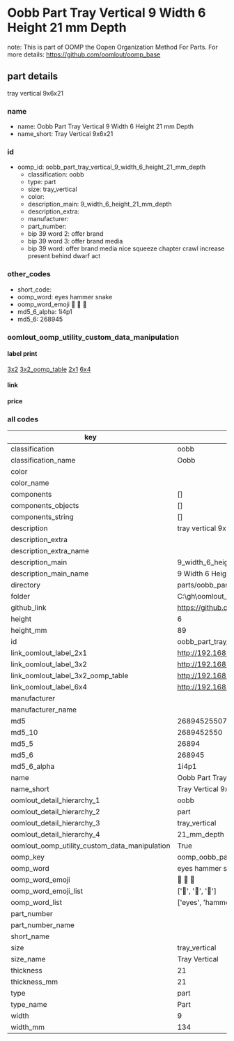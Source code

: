 # Oobb Part Tray Vertical 9 Width 6 Height 21 mm Depth  

note: This is part of OOMP the Oopen Organization Method For Parts. For more details: https://github.com/oomlout/oomp_base

##  part details
  



tray vertical 9x6x21



### name
* name: Oobb Part Tray Vertical 9 Width 6 Height 21 mm Depth
* name_short: Tray Vertical 9x6x21 
### id
* oomp_id: oobb_part_tray_vertical_9_width_6_height_21_mm_depth
  * classification: oobb
  * type: part
  * size: tray_vertical
  * color: 
  * description_main: 9_width_6_height_21_mm_depth
  * description_extra: 
  * manufacturer: 
  * part_number: 
  * bip 39 word 2: offer brand
  * bip 39 word 3: offer brand media
  * bip 39 word: offer brand media nice squeeze chapter crawl increase present behind dwarf act

### other_codes
* short_code: 
* oomp_word: eyes hammer snake
* oomp_word_emoji :eyes: :hammer: :snake:
* md5_6_alpha: 1i4p1
* md5_6: 268945






### oomlout_oomp_utility_custom_data_manipulation
#### label print
[3x2](http://192.168.1.245:1112/?label=oomp%201i4p1)
[3x2_oomp_table](http://192.168.1.108:1112/?label=oomp%201i4p1)
[2x1](http://192.168.1.242:1112/?label=oomp%201i4p1)
[6x4](http://192.168.1.55:1112/?label=oomp%201i4p1)    

#### link

                              

#### price







### all codes 
| key | value |  
| --- | --- |  
| classification | oobb |  
| classification_name | Oobb |  
| color |  |  
| color_name |  |  
| components | [] |  
| components_objects | [] |  
| components_string | [] |  
| description | tray vertical 9x6x21 |  
| description_extra |  |  
| description_extra_name |  |  
| description_main | 9_width_6_height_21_mm_depth |  
| description_main_name | 9 Width 6 Height 21 mm Depth |  
| directory | parts/oobb_part_tray_vertical_9_width_6_height_21_mm_depth |  
| folder | C:\gh\oomlout_oobb_version_4_generated_parts\parts\oobb_part_tray_vertical_9_width_6_height_21_mm_depth |  
| github_link | https://github.com/oomlout/oomlout_oomp_part_src/tree/main/parts/oobb_part_tray_vertical_9_width_6_height_21_mm_depth |  
| height | 6 |  
| height_mm | 89 |  
| id | oobb_part_tray_vertical_9_width_6_height_21_mm_depth |  
| link_oomlout_label_2x1 | http://192.168.1.242:1112/?label=oomp%201i4p1 |  
| link_oomlout_label_3x2 | http://192.168.1.245:1112/?label=oomp%201i4p1 |  
| link_oomlout_label_3x2_oomp_table | http://192.168.1.108:1112/?label=oomp%201i4p1 |  
| link_oomlout_label_6x4 | http://192.168.1.55:1112/?label=oomp%201i4p1 |  
| manufacturer |  |  
| manufacturer_name |  |  
| md5 | 268945255072a65499e9c95714c6c4cb |  
| md5_10 | 2689452550 |  
| md5_5 | 26894 |  
| md5_6 | 268945 |  
| md5_6_alpha | 1i4p1 |  
| name | Oobb Part Tray Vertical 9 Width 6 Height 21 mm Depth |  
| name_short | Tray Vertical 9x6x21  |  
| oomlout_detail_hierarchy_1 | oobb |  
| oomlout_detail_hierarchy_2 | part |  
| oomlout_detail_hierarchy_3 | tray_vertical |  
| oomlout_detail_hierarchy_4 | 21_mm_depth |  
| oomlout_oomp_utility_custom_data_manipulation | True |  
| oomp_key | oomp_oobb_part_tray_vertical_9_width_6_height_21_mm_depth |  
| oomp_word | eyes hammer snake |  
| oomp_word_emoji | :eyes: :hammer: :snake: |  
| oomp_word_emoji_list | [':eyes:', ':hammer:', ':snake:'] |  
| oomp_word_list | ['eyes', 'hammer', 'snake'] |  
| part_number |  |  
| part_number_name |  |  
| short_name |  |  
| size | tray_vertical |  
| size_name | Tray Vertical |  
| thickness | 21 |  
| thickness_mm | 21 |  
| type | part |  
| type_name | Part |  
| width | 9 |  
| width_mm | 134 |  
